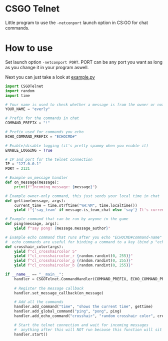 # CSGO Telnet

Little program to use the `-netconport` launch option in CS:GO for chat commands.

# How to use

Set launch option `-netconport PORT`. PORT can be any port you want as long as you change it in your program aswell. 

Next you can just take a look at [example.py](https://github.com/everlyy/csgo-telnet/blob/main/example.py)

```py
import CSGOTelnet
import random
import time

# Your name is used to check whether a message is from the owner or not
YOUR_NAME = "everly"

# Prefix for the commands in chat
COMMAND_PREFIX = "!"

# Prefix used for commands you echo
ECHO_COMMAND_PREFIX = "ECHOCMD#"

# Enable/disable logging (it's pretty spammy when you enable it)
ENABLE_LOGGING = True

# IP and port for the telnet connection
IP = "127.0.0.1"
PORT = 2121

# Example on_message handler
def on_message(message):
	print(f"Incoming message: {message}")

# Example owner-only command, this just sends your local time in chat
def gettime(message, args):
	current_time = time.strftime("%H:%M", time.localtime())
	yield f"{'say_team' if message.is_team_chat else 'say'} It's currently {current_time} for {message.message_author}"

# Example command that can be run by anyone in the game
def ping(message, args):
	yield f"say pong! {message.message_author}"

# Example echo command that runs after you echo "ECHOCMD#command-name"
#  echo commands are useful for binding a command to a key (bind p "echo ECHOCMD#crosshair")
def crosshair_color(args):
	yield f"cl_crosshaircolor 5"
	yield f"cl_crosshaircolor_r {random.randint(0, 255)}"
	yield f"cl_crosshaircolor_g {random.randint(0, 255)}"
	yield f"cl_crosshaircolor_b {random.randint(0, 255)}"

if __name__ == "__main__":
	handler = CSGOTelnet.CommandHandler(COMMAND_PREFIX, ECHO_COMMAND_PREFIX, YOUR_NAME, IP, PORT, ENABLE_LOGGING)
	
	# Register the message callback
	handler.set_message_callback(on_message)

	# Add all the commands
	handler.add_command("time", "shows the current time", gettime)
	handler.add_global_command("ping", "pong", ping)
	handler.add_echo_command("crosshair", "random crosshair color", crosshair_color)

	# Start the telnet connection and wait for incoming messages
	#  anything after this will NOT run because this function will sit in a loop forever
	handler.start()
```
